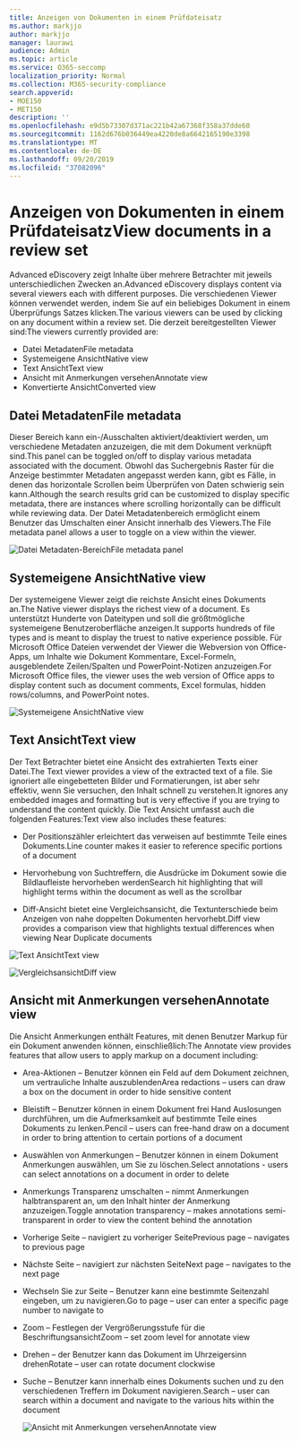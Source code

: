 ```yaml
---
title: Anzeigen von Dokumenten in einem Prüfdateisatz
ms.author: markjjo
author: markjjo
manager: laurawi
audience: Admin
ms.topic: article
ms.service: O365-seccomp
localization_priority: Normal
ms.collection: M365-security-compliance
search.appverid:
- MOE150
- MET150
description: ''
ms.openlocfilehash: e9d5b73307d371ac221b42a67368f358a37dde60
ms.sourcegitcommit: 1162d676b036449ea4220de8a6642165190e3398
ms.translationtype: MT
ms.contentlocale: de-DE
ms.lasthandoff: 09/20/2019
ms.locfileid: "37082096"
---
```

# <a name="view-documents-in-a-review-set"></a><span data-ttu-id="675f7-102">Anzeigen von Dokumenten in einem Prüfdateisatz</span><span class="sxs-lookup"><span data-stu-id="675f7-102">View documents in a review set</span></span>

<span data-ttu-id="675f7-103">Advanced eDiscovery zeigt Inhalte über mehrere Betrachter mit jeweils unterschiedlichen Zwecken an.</span><span class="sxs-lookup"><span data-stu-id="675f7-103">Advanced eDiscovery displays content via several viewers each with different purposes.</span></span> <span data-ttu-id="675f7-104">Die verschiedenen Viewer können verwendet werden, indem Sie auf ein beliebiges Dokument in einem Überprüfungs Satzes klicken.</span><span class="sxs-lookup"><span data-stu-id="675f7-104">The various viewers can be used by clicking on any document within a review set.</span></span> <span data-ttu-id="675f7-105">Die derzeit bereitgestellten Viewer sind:</span><span class="sxs-lookup"><span data-stu-id="675f7-105">The viewers currently provided are:</span></span>

- <span data-ttu-id="675f7-106">Datei Metadaten</span><span class="sxs-lookup"><span data-stu-id="675f7-106">File metadata</span></span>
- <span data-ttu-id="675f7-107">Systemeigene Ansicht</span><span class="sxs-lookup"><span data-stu-id="675f7-107">Native view</span></span>
- <span data-ttu-id="675f7-108">Text Ansicht</span><span class="sxs-lookup"><span data-stu-id="675f7-108">Text view</span></span>
- <span data-ttu-id="675f7-109">Ansicht mit Anmerkungen versehen</span><span class="sxs-lookup"><span data-stu-id="675f7-109">Annotate view</span></span>
- <span data-ttu-id="675f7-110">Konvertierte Ansicht</span><span class="sxs-lookup"><span data-stu-id="675f7-110">Converted view</span></span>

## <a name="file-metadata"></a><span data-ttu-id="675f7-111">Datei Metadaten</span><span class="sxs-lookup"><span data-stu-id="675f7-111">File metadata</span></span>

<span data-ttu-id="675f7-112">Dieser Bereich kann ein-/Ausschalten aktiviert/deaktiviert werden, um verschiedene Metadaten anzuzeigen, die mit dem Dokument verknüpft sind.</span><span class="sxs-lookup"><span data-stu-id="675f7-112">This panel can be toggled on/off to display various metadata associated with the document.</span></span> <span data-ttu-id="675f7-113">Obwohl das Suchergebnis Raster für die Anzeige bestimmter Metadaten angepasst werden kann, gibt es Fälle, in denen das horizontale Scrollen beim Überprüfen von Daten schwierig sein kann.</span><span class="sxs-lookup"><span data-stu-id="675f7-113">Although the search results grid can be customized to display specific metadata, there are instances where scrolling horizontally can be difficult while reviewing data.</span></span> <span data-ttu-id="675f7-114">Der Datei Metadatenbereich ermöglicht einem Benutzer das Umschalten einer Ansicht innerhalb des Viewers.</span><span class="sxs-lookup"><span data-stu-id="675f7-114">The File metadata panel allows a user to toggle on a view within the viewer.</span></span>

![<span data-ttu-id="675f7-115">Datei Metadaten-Bereich</span><span class="sxs-lookup"><span data-stu-id="675f7-115">File metadata panel</span></span>
](media/Reviewimage2.png)

## <a name="native-view"></a><span data-ttu-id="675f7-116">Systemeigene Ansicht</span><span class="sxs-lookup"><span data-stu-id="675f7-116">Native view</span></span>

<span data-ttu-id="675f7-117">Der systemeigene Viewer zeigt die reichste Ansicht eines Dokuments an.</span><span class="sxs-lookup"><span data-stu-id="675f7-117">The Native viewer displays the richest view of a document.</span></span> <span data-ttu-id="675f7-118">Es unterstützt Hunderte von Dateitypen und soll die größtmögliche systemeigene Benutzeroberfläche anzeigen.</span><span class="sxs-lookup"><span data-stu-id="675f7-118">It supports hundreds of file types and is meant to display the truest to native experience possible.</span></span> <span data-ttu-id="675f7-119">Für Microsoft Office Dateien verwendet der Viewer die Webversion von Office-Apps, um Inhalte wie Dokument Kommentare, Excel-Formeln, ausgeblendete Zeilen/Spalten und PowerPoint-Notizen anzuzeigen.</span><span class="sxs-lookup"><span data-stu-id="675f7-119">For Microsoft Office files, the viewer uses the web version of Office apps to display content such as document comments, Excel formulas, hidden rows/columns, and PowerPoint notes.</span></span>

![<span data-ttu-id="675f7-120">Systemeigene Ansicht</span><span class="sxs-lookup"><span data-stu-id="675f7-120">Native view</span></span>
](media/Reviewimage3.png)

## <a name="text-view"></a><span data-ttu-id="675f7-121">Text Ansicht</span><span class="sxs-lookup"><span data-stu-id="675f7-121">Text view</span></span>

<span data-ttu-id="675f7-122">Der Text Betrachter bietet eine Ansicht des extrahierten Texts einer Datei.</span><span class="sxs-lookup"><span data-stu-id="675f7-122">The Text viewer provides a view of the extracted text of a file.</span></span> <span data-ttu-id="675f7-123">Sie ignoriert alle eingebetteten Bilder und Formatierungen, ist aber sehr effektiv, wenn Sie versuchen, den Inhalt schnell zu verstehen.</span><span class="sxs-lookup"><span data-stu-id="675f7-123">It ignores any embedded images and formatting but is very effective if you are trying to understand the content quickly.</span></span> <span data-ttu-id="675f7-124">Die Text Ansicht umfasst auch die folgenden Features:</span><span class="sxs-lookup"><span data-stu-id="675f7-124">Text view also includes these features:</span></span>

  - <span data-ttu-id="675f7-125">Der Positionszähler erleichtert das verweisen auf bestimmte Teile eines Dokuments.</span><span class="sxs-lookup"><span data-stu-id="675f7-125">Line counter makes it easier to reference specific portions of a document</span></span>

  - <span data-ttu-id="675f7-126">Hervorhebung von Suchtreffern, die Ausdrücke im Dokument sowie die Bildlaufleiste hervorheben werden</span><span class="sxs-lookup"><span data-stu-id="675f7-126">Search hit highlighting that will highlight terms within the document as well as the scrollbar</span></span>

  - <span data-ttu-id="675f7-127">Diff-Ansicht bietet eine Vergleichsansicht, die Textunterschiede beim Anzeigen von nahe doppelten Dokumenten hervorhebt.</span><span class="sxs-lookup"><span data-stu-id="675f7-127">Diff view provides a comparison view that highlights textual differences when viewing Near Duplicate documents</span></span>

![<span data-ttu-id="675f7-128">Text Ansicht</span><span class="sxs-lookup"><span data-stu-id="675f7-128">Text view</span></span>
](media/Reviewimage4.png)

![<span data-ttu-id="675f7-129">Vergleichsansicht</span><span class="sxs-lookup"><span data-stu-id="675f7-129">Diff view</span></span>
](media/Reviewimage5.png)

## <a name="annotate-view"></a><span data-ttu-id="675f7-130">Ansicht mit Anmerkungen versehen</span><span class="sxs-lookup"><span data-stu-id="675f7-130">Annotate view</span></span>

<span data-ttu-id="675f7-131">Die Ansicht Anmerkungen enthält Features, mit denen Benutzer Markup für ein Dokument anwenden können, einschließlich:</span><span class="sxs-lookup"><span data-stu-id="675f7-131">The Annotate view provides features that allow users to apply markup on a document including:</span></span>

  - <span data-ttu-id="675f7-132">Area-Aktionen – Benutzer können ein Feld auf dem Dokument zeichnen, um vertrauliche Inhalte auszublenden</span><span class="sxs-lookup"><span data-stu-id="675f7-132">Area redactions – users can draw a box on the document in order to hide sensitive content</span></span>

  - <span data-ttu-id="675f7-133">Bleistift – Benutzer können in einem Dokument frei Hand Auslosungen durchführen, um die Aufmerksamkeit auf bestimmte Teile eines Dokuments zu lenken.</span><span class="sxs-lookup"><span data-stu-id="675f7-133">Pencil – users can free-hand draw on a document in order to bring attention to certain portions of a document</span></span>

  - <span data-ttu-id="675f7-134">Auswählen von Anmerkungen – Benutzer können in einem Dokument Anmerkungen auswählen, um Sie zu löschen.</span><span class="sxs-lookup"><span data-stu-id="675f7-134">Select annotations - users can select annotations on a document in order to delete</span></span>

  - <span data-ttu-id="675f7-135">Anmerkungs Transparenz umschalten – nimmt Anmerkungen halbtransparent an, um den Inhalt hinter der Anmerkung anzuzeigen.</span><span class="sxs-lookup"><span data-stu-id="675f7-135">Toggle annotation transparency – makes annotations semi-transparent in order to view the content behind the annotation</span></span>

  - <span data-ttu-id="675f7-136">Vorherige Seite – navigiert zu vorheriger Seite</span><span class="sxs-lookup"><span data-stu-id="675f7-136">Previous page – navigates to previous page</span></span>

  - <span data-ttu-id="675f7-137">Nächste Seite – navigiert zur nächsten Seite</span><span class="sxs-lookup"><span data-stu-id="675f7-137">Next page – navigates to the next page</span></span>

  - <span data-ttu-id="675f7-138">Wechseln Sie zur Seite – Benutzer kann eine bestimmte Seitenzahl eingeben, um zu navigieren.</span><span class="sxs-lookup"><span data-stu-id="675f7-138">Go to page – user can enter a specific page number to navigate to</span></span>

  - <span data-ttu-id="675f7-139">Zoom – Festlegen der Vergrößerungsstufe für die Beschriftungsansicht</span><span class="sxs-lookup"><span data-stu-id="675f7-139">Zoom – set zoom level for annotate view</span></span>

  - <span data-ttu-id="675f7-140">Drehen – der Benutzer kann das Dokument im Uhrzeigersinn drehen</span><span class="sxs-lookup"><span data-stu-id="675f7-140">Rotate – user can rotate document clockwise</span></span>

  - <span data-ttu-id="675f7-141">Suche – Benutzer kann innerhalb eines Dokuments suchen und zu den verschiedenen Treffern im Dokument navigieren.</span><span class="sxs-lookup"><span data-stu-id="675f7-141">Search – user can search within a document and navigate to the various hits within the document</span></span>
    
    ![<span data-ttu-id="675f7-142">Ansicht mit Anmerkungen versehen</span><span class="sxs-lookup"><span data-stu-id="675f7-142">Annotate view</span></span>
    ](media/Reviewimage1.png)